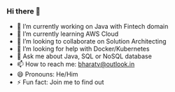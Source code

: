 ### Hi there 👋

- 🔭 I’m currently working on Java with Fintech domain
- 🌱 I’m currently learning AWS Cloud
- 👯 I’m looking to collaborate on Solution Architecting
- 🤔 I’m looking for help with Docker/Kubernetes 
- 💬 Ask me about Java, SQL or NoSQL database
- 📫 How to reach me: bharatv@outlook.in
- 😄 Pronouns: He/Him
- ⚡ Fun fact: Join me to find out

